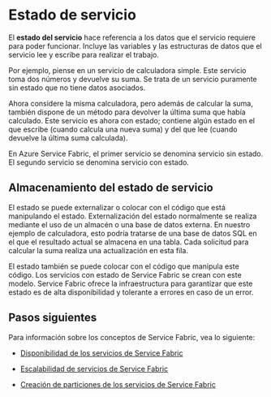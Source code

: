 <properties
   pageTitle="Definición y administración del estado | Microsoft Azure"
   description="Cómo definir y administrar el estado de servicio en Service Fabric"
   services="service-fabric"
   documentationCenter=".net"
   authors="appi101"
   manager="timlt"
   editor=""/>

<tags
   ms.service="service-fabric"
   ms.devlang="dotnet"
   ms.topic="article"
   ms.tgt_pltfrm="NA"
   ms.workload="NA"
   ms.date="01/20/2016"
   ms.author="aprameyr"/>

# Estado de servicio
El **estado del servicio** hace referencia a los datos que el servicio requiere para poder funcionar. Incluye las variables y las estructuras de datos que el servicio lee y escribe para realizar el trabajo.

Por ejemplo, piense en un servicio de calculadora simple. Este servicio toma dos números y devuelve su suma. Se trata de un servicio puramente sin estado que no tiene datos asociados.

Ahora considere la misma calculadora, pero además de calcular la suma, también dispone de un método para devolver la última suma que había calculado. Este servicio es ahora con estado; contiene algún estado en el que escribe (cuando calcula una nueva suma) y del que lee (cuando devuelve la última suma calculada).

En Azure Service Fabric, el primer servicio se denomina servicio sin estado. El segundo servicio se denomina servicio con estado.

## Almacenamiento del estado de servicio
El estado se puede externalizar o colocar con el código que está manipulando el estado. Externalización del estado normalmente se realiza mediante el uso de un almacén o una base de datos externa. En nuestro ejemplo de calculadora, esto podría tratarse de una base de datos SQL en el que el resultado actual se almacena en una tabla. Cada solicitud para calcular la suma realiza una actualización en esta fila.

El estado también se puede colocar con el código que manipula este código. Los servicios con estado de Service Fabric se crean con este modelo. Service Fabric ofrece la infraestructura para garantizar que este estado es de alta disponibilidad y tolerante a errores en caso de un error.

## Pasos siguientes

Para información sobre los conceptos de Service Fabric, vea lo siguiente:

- [Disponibilidad de los servicios de Service Fabric](service-fabric-availability-services.md)

- [Escalabilidad de servicios de Service Fabric](service-fabric-concepts-scalability.md)

- [Creación de particiones de los servicios de Service Fabric](service-fabric-concepts-partitioning.md)

<!---HONumber=AcomDC_0128_2016-->